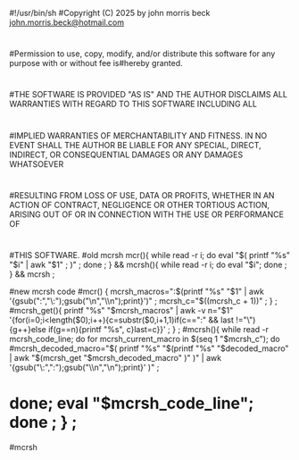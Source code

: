 #!/usr/bin/sh
#Copyright (C) 2025 by john morris beck <john.morris.beck@hotmail.com>
#
#Permission to use, copy, modify, and/or distribute this software for any purpose with or without fee is#hereby granted.
#
#THE SOFTWARE IS PROVIDED "AS IS" AND THE AUTHOR DISCLAIMS ALL WARRANTIES WITH REGARD TO THIS SOFTWARE INCLUDING ALL
#
#IMPLIED WARRANTIES OF MERCHANTABILITY AND FITNESS. IN NO EVENT SHALL THE AUTHOR BE LIABLE FOR ANY SPECIAL, DIRECT, INDIRECT, OR CONSEQUENTIAL DAMAGES OR ANY DAMAGES WHATSOEVER
#
#RESULTING FROM LOSS OF USE, DATA OR PROFITS, WHETHER IN AN ACTION OF CONTRACT, NEGLIGENCE OR OTHER TORTIOUS ACTION, ARISING OUT OF OR IN CONNECTION WITH THE USE OR PERFORMANCE OF
#
#THIS SOFTWARE.
#old mcrsh
mcr(){ while read -r i; do eval "$( printf "%s" "$i" | awk "$1" ; )" ; done ; } &&
mcrsh(){ while read -r i; do eval "$i"; done ; } &&
mcrsh ; 

#new mcrsh code
#mcr() { mcrsh_macros=":$(printf "%s" "$1" | awk '{gsub(":","\\:");gsub("\n","\\\\n");print}')" ; mcrsh_c="$((mcrsh_c + 1))" ; } ;
#mcrsh_get(){ printf "%s" "$mcrsh_macros" | awk -v n="$1" '{for(i=0;i<length($0);i++){c=substr($0,i+1,1)if(c==":" && last !="\\"){g++}else if(g==n){printf "%s", c}last=c}}' ; } ;
#mcrsh(){ while read -r mcrsh_code_line; do for mcrsh_current_macro in $(seq 1 "$mcrsh_c"); do
#mcrsh_decoded_macro="$( printf "%s" "$(printf "%s" "$decoded_macro" | awk "$(mcrsh_get "$mcrsh_decoded_macro" )" )" | awk '{gsub("\\:",":");gsub("\\\\n","\n");print}' )" ;
#    done; eval "$mcrsh_code_line"; done ; } ;
#mcrsh


